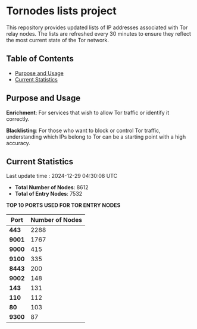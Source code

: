 # Tornodes lists project

This repository provides updated lists of IP addresses associated with Tor relay nodes. The lists are refreshed every 30 minutes to ensure they reflect the most current state of the Tor network.

## Table of Contents

- [Purpose and Usage](#purpose-and-usage)
- [Current Statistics](#current-statistics)


## Purpose and Usage

**Enrichment**: For services that wish to allow Tor traffic or identify it correctly.

**Blacklisting**: For those who want to block or control Tor traffic, understanding which IPs belong to Tor can be a starting point with a high accuracy.

## Current Statistics

Last update time : 2024-12-29 04:30:08 UTC

- **Total Number of Nodes**: 8612
- **Total of Entry Nodes**: 7532

**TOP 10 PORTS USED FOR TOR ENTRY NODES**

| **Port** | **Number of Nodes** |
|------|-----------------|
| **443**   | 2288  |
| **9001**   | 1767  |
| **9000**   | 415  |
| **9100**   | 335  |
| **8443**   | 200  |
| **9002**   | 148  |
| **143**   | 131  |
| **110**   | 112  |
| **80**   | 103  |
| **9300**   | 87  |


